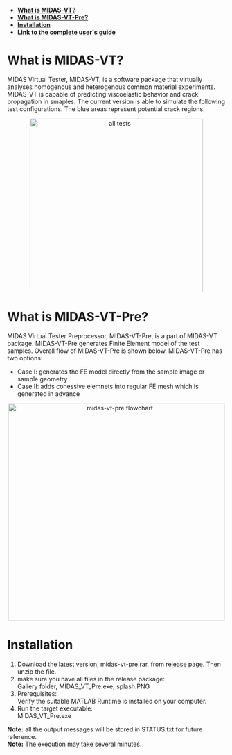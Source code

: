
* [**What is MIDAS-VT?**](https://github.com/K1-ZR/midas-vt-pre/blob/master/README.md#what-is-midas-vt)  
* [**What is MIDAS-VT-Pre?**](https://github.com/K1-ZR/midas-vt-pre/blob/master/README.md#what-is-midas-vt-pre)  
* [**Installation**](https://github.com/K1-ZR/midas-vt-pre/blob/master/README.md#installation)  
* [**Link to the complete user's guide**](https://github.com/K1-ZR/midas-vt-pre/blob/master/MIDAS-VT-User'sGuide.pdf)  

# What is MIDAS-VT?
MIDAS Virtual Tester, MIDAS-VT, is a software package that virtually analyses homogenous and heterogenous common material experiments. MIDAS-VT is capable of predicting viscoelastic behavior and crack propagation in smaples.
The current version is able to simulate the following test configurations. 
The blue areas represent potential crack regions.
<p align="center">
  <img src="https://github.com/K1-ZR/midas-vt-pre/blob/master/Gallery/AT.png" width="400" title="all tests">
</p>  

# What is MIDAS-VT-Pre?
MIDAS Virtual Tester Preprocessor, MIDAS-VT-Pre, is a part of MIDAS-VT package. MIDAS-VT-Pre generates Finite Element model of the test samples.
Overall flow of MIDAS-VT-Pre is shown below. MIDAS-VT-Pre has two options:  
* Case I: generates the FE model directly from the sample image or sample geometry  
* Case II: adds cohessive elemnets into regular FE mesh which is generated in advance  
  
<p align="center">
  <img src="https://github.com/K1-ZR/midas-vt-pre/blob/master/Gallery/MIDAS-VT-Pre-flowchart.png" width="500" title="midas-vt-pre flowchart">
</p>

# Installation
1. Download the latest version, midas-vt-pre.rar, from [release](https://github.com/K1-ZR/midas-vt-pre/releases) page. Then unzip the file.  
2. make sure you have all files in the release package:   
Gallery folder, MIDAS_VT_Pre.exe, splash.PNG  
3. Prerequisites:  
Verify the suitable MATLAB Runtime is installed on your computer.  
4. Run the target executable:  
MIDAS_VT_Pre.exe   

**Note:** all the output messages will be stored in STATUS.txt for future reference.  
**Note:** The execution may take several minutes.  
